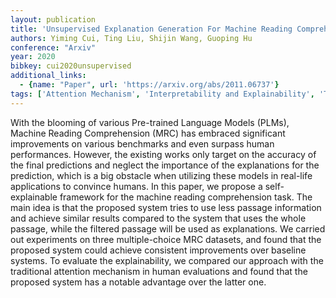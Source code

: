 ```yaml
---
layout: publication
title: 'Unsupervised Explanation Generation For Machine Reading Comprehension'
authors: Yiming Cui, Ting Liu, Shijin Wang, Guoping Hu
conference: "Arxiv"
year: 2020
bibkey: cui2020unsupervised
additional_links:
  - {name: "Paper", url: 'https://arxiv.org/abs/2011.06737'}
tags: ['Attention Mechanism', 'Interpretability and Explainability', 'Transformer', 'ACL', 'Applications', 'Model Architecture', 'Tools', 'Interpretability', 'TACL']
---
```

With the blooming of various Pre-trained Language Models (PLMs), Machine
Reading Comprehension (MRC) has embraced significant improvements on various
benchmarks and even surpass human performances. However, the existing works
only target on the accuracy of the final predictions and neglect the importance
of the explanations for the prediction, which is a big obstacle when utilizing
these models in real-life applications to convince humans. In this paper, we
propose a self-explainable framework for the machine reading comprehension
task. The main idea is that the proposed system tries to use less passage
information and achieve similar results compared to the system that uses the
whole passage, while the filtered passage will be used as explanations. We
carried out experiments on three multiple-choice MRC datasets, and found that
the proposed system could achieve consistent improvements over baseline
systems. To evaluate the explainability, we compared our approach with the
traditional attention mechanism in human evaluations and found that the
proposed system has a notable advantage over the latter one.
